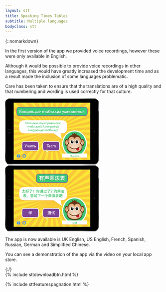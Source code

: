 ```yaml
---
layout: stt
title: Speaking Times Tables
subtitle: Multiple languages
bodyclass: stt
---
```

{::nomarkdown}
<p>
	In the first version of the app we provided voice recordings, however these were only available in English.
</p>
<p>
	Although it would be possible to provide voice recordings in other languages, this would have greatly increased the development time and as a result made the inclusion of some languages problematic.
</p>
<p>
	Care has been taken to ensure that the translations are of a high quality and that numbering and wording is used correctly for that culture.
</p>

<div class="container-table">
	<div class="row table-row">
		<div class="col-xs-12 col-sm-6 full-height" style="">
	        <div class="center-block">
	        	<a href="{{ site.baseurl }}/static/stt_features/speaking-times-tables-russian.png" class="thickbox">
					<img title="Speaking Times Tables in Russian"" width="300" src="/static/img-300/speaking-times-tables-russian.png">
				</a>
			</div>
		</div>
		<div class="col-xs-12 col-sm-6 full-height mobile-pt" style="">
			 <div class="center-block">
	        	<a href="{{ site.baseurl }}/static/stt_features/speaking-times-tables-chinese.png" class="thickbox">
					<img title="Speaking Times Tables in Chinese" width="300" src="/static/img-300/speaking-times-tables-chinese.png">
				</a>
			</div>
		</div>
	</div>
</div>
<p>
	The app is now available is UK English, US English, French, Spanish, Russian, German and Simplified Chinese.
</p>
<p>
	You can see a demonstration of the app via the video on your local app store.
</p>
{:/}

<div class="container-table">
	<div class="center-block">
		{% include sttdownloadbtn.html %}
	</div>
</div>

{% include sttfeaturespagnation.html %}
